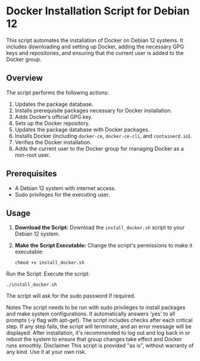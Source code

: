 # Docker Installation Script for Debian 12

This script automates the installation of Docker on Debian 12 systems. It includes downloading and setting up Docker, adding the necessary GPG keys and repositories, and ensuring that the current user is added to the Docker group.

## Overview

The script performs the following actions:

1. Updates the package database.
2. Installs prerequisite packages necessary for Docker installation.
3. Adds Docker’s official GPG key.
4. Sets up the Docker repository.
5. Updates the package database with Docker packages.
6. Installs Docker (including `docker-ce`, `docker-ce-cli`, and `containerd.io`).
7. Verifies the Docker installation.
8. Adds the current user to the Docker group for managing Docker as a non-root user.

## Prerequisites

- A Debian 12 system with internet access.
- Sudo privileges for the executing user.

## Usage

1. **Download the Script:**
   Download the `install_docker.sh` script to your Debian 12 system.

2. **Make the Script Executable:**
   Change the script's permissions to make it executable:

   ```
   chmod +x install_docker.sh
   ```
Run the Script:
Execute the script:

```
./install_docker.sh
```
The script will ask for the sudo password if required.

Notes
The script needs to be run with sudo privileges to install packages and make system configurations.
It automatically answers 'yes' to all prompts (-y flag with apt-get).
The script includes checks after each critical step. If any step fails, the script will terminate, and an error message will be displayed.
After installation, it's recommended to log out and log back in or reboot the system to ensure that group changes take effect and Docker runs smoothly.
Disclaimer
This script is provided "as is", without warranty of any kind. Use it at your own risk.
